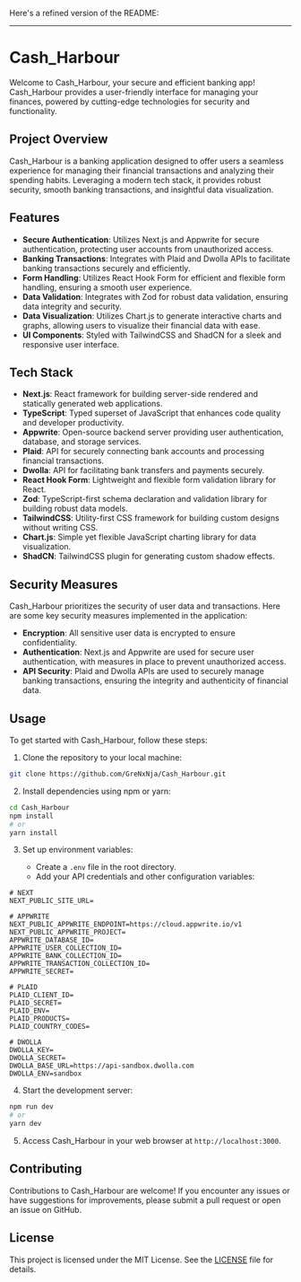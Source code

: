 Here's a refined version of the README:

---

# Cash_Harbour

Welcome to Cash_Harbour, your secure and efficient banking app! Cash_Harbour provides a user-friendly interface for managing your finances, powered by cutting-edge technologies for security and functionality.

## Project Overview

Cash_Harbour is a banking application designed to offer users a seamless experience for managing their financial transactions and analyzing their spending habits. Leveraging a modern tech stack, it provides robust security, smooth banking transactions, and insightful data visualization.

## Features

- **Secure Authentication**: Utilizes Next.js and Appwrite for secure authentication, protecting user accounts from unauthorized access.
- **Banking Transactions**: Integrates with Plaid and Dwolla APIs to facilitate banking transactions securely and efficiently.
- **Form Handling**: Utilizes React Hook Form for efficient and flexible form handling, ensuring a smooth user experience.
- **Data Validation**: Integrates with Zod for robust data validation, ensuring data integrity and security.
- **Data Visualization**: Utilizes Chart.js to generate interactive charts and graphs, allowing users to visualize their financial data with ease.
- **UI Components**: Styled with TailwindCSS and ShadCN for a sleek and responsive user interface.

## Tech Stack

- **Next.js**: React framework for building server-side rendered and statically generated web applications.
- **TypeScript**: Typed superset of JavaScript that enhances code quality and developer productivity.
- **Appwrite**: Open-source backend server providing user authentication, database, and storage services.
- **Plaid**: API for securely connecting bank accounts and processing financial transactions.
- **Dwolla**: API for facilitating bank transfers and payments securely.
- **React Hook Form**: Lightweight and flexible form validation library for React.
- **Zod**: TypeScript-first schema declaration and validation library for building robust data models.
- **TailwindCSS**: Utility-first CSS framework for building custom designs without writing CSS.
- **Chart.js**: Simple yet flexible JavaScript charting library for data visualization.
- **ShadCN**: TailwindCSS plugin for generating custom shadow effects.

## Security Measures

Cash_Harbour prioritizes the security of user data and transactions. Here are some key security measures implemented in the application:

- **Encryption**: All sensitive user data is encrypted to ensure confidentiality.
- **Authentication**: Next.js and Appwrite are used for secure user authentication, with measures in place to prevent unauthorized access.
- **API Security**: Plaid and Dwolla APIs are used to securely manage banking transactions, ensuring the integrity and authenticity of financial data.

## Usage

To get started with Cash_Harbour, follow these steps:

1. Clone the repository to your local machine:

```bash
git clone https://github.com/GreNxNja/Cash_Harbour.git
```

2. Install dependencies using npm or yarn:

```bash
cd Cash_Harbour
npm install
# or
yarn install
```

3. Set up environment variables:

   - Create a `.env` file in the root directory.
   - Add your API credentials and other configuration variables:

```plaintext
# NEXT
NEXT_PUBLIC_SITE_URL=

# APPWRITE
NEXT_PUBLIC_APPWRITE_ENDPOINT=https://cloud.appwrite.io/v1
NEXT_PUBLIC_APPWRITE_PROJECT=
APPWRITE_DATABASE_ID=
APPWRITE_USER_COLLECTION_ID=
APPWRITE_BANK_COLLECTION_ID=
APPWRITE_TRANSACTION_COLLECTION_ID=
APPWRITE_SECRET=

# PLAID
PLAID_CLIENT_ID=
PLAID_SECRET=
PLAID_ENV=
PLAID_PRODUCTS=
PLAID_COUNTRY_CODES=

# DWOLLA
DWOLLA_KEY=
DWOLLA_SECRET=
DWOLLA_BASE_URL=https://api-sandbox.dwolla.com
DWOLLA_ENV=sandbox
```

4. Start the development server:

```bash
npm run dev
# or
yarn dev
```

5. Access Cash_Harbour in your web browser at `http://localhost:3000`.

## Contributing

Contributions to Cash_Harbour are welcome! If you encounter any issues or have suggestions for improvements, please submit a pull request or open an issue on GitHub.

## License

This project is licensed under the MIT License. See the [LICENSE](LICENSE) file for details.
